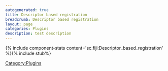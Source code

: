 ```yaml
---
autogenerated: true
title: Descriptor based registration
breadcrumb: Descriptor based registration
layout: page
categories: Plugins
description: test description
---
```


{% include component-stats content='sc.fiji:Descriptor\_based\_registration' %}{% include stub%}


[Category:Plugins](Category_Plugins "wikilink")
